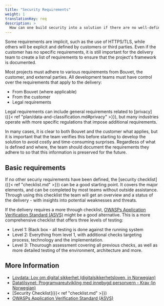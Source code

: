```yaml
---
title: "Security Requirements"
weight: 1
translationKey: req
description: >
  How can one build security into a solution if there are no well-defined security requirements?
---
```


Some requirements are implicit, such as the use of HTTPS/TLS, while others will be explicit and defined by customers or third parties. Even if the customer has no specific requirements, it is still important for the delivery team to create a list of requirements to ensure that the project's framework is documented.

Most projects must adhere to various requirements from Bouvet, the customer, and external parties. All development teams must have control over the requirements that apply to the delivery:
* From Bouvet (where applicable)
* From the customer
* Legal requirements

Legal requirements can include general requirements related to [privacy]({{< ref "plan/data-and-classification.md#privacy" >}}), but many industries operate with more specific regulations that impose additional requirements.

In many cases, it is clear to both Bouvet and the customer what applies, but it is important that the team verifies this before starting to develop the solution to avoid costly and time-consuming surprises. Regardless of what is defined and where, the team should document the requirements they adhere to so that this information is preserved for the future.

## Basic requirements

If no other securiy requirements have been defined, the [security checklist]({{< ref "checklist.md" >}}) can be a good starting point. It covers the major elements, and can be completed by most teams without outside assistance. Through using this checklist the team will get an overview and a status of the delivery - with insights into potential weaknesses and threats. 

If the delivery requires a more through checklist, [OWASPs Application Verification Standard (ASVS)](https://owasp.org/www-project-application-security-verification-standard/) might be a good alternative. This is a more comprehensive checklist that offers three levels of testing:

* Level 1: Black box - all testing is done against the running system
* Level 2: Everything from level 1, with additional checks targeting process, technology and the implementation.
* Level 3: Thourough assessment covering all previous checks, as well as more detailed testing of the environment, architecture and more. 

## More Information
* [Lovdata: Lov om digital sikkerhet (digitalsikkerhetsloven, in Norwegian)](https://lovdata.no/dokument/NL/lov/2023-12-20-108)
* [Datatilsynet: Programvareutvikling med innebygd personvern - Krav (in Norwegian)](https://www.datatilsynet.no/rettigheter-og-plikter/virksomhetenes-plikter/programvareutvikling-med-innebygd-personvern/krav/)
* [Security Checklist]({{< ref "checklist.md" >}})
* [OWASPs Application Verification Standard (ASVS)](https://owasp.org/www-project-application-security-verification-standard/)
